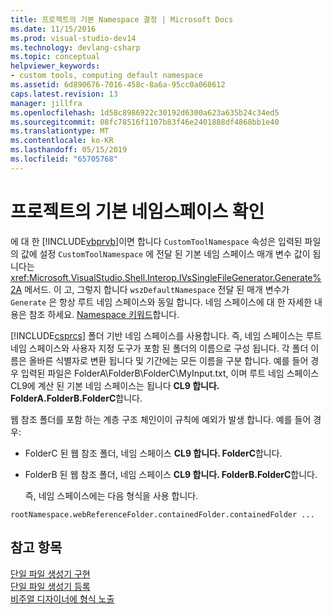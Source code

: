 ```yaml
---
title: 프로젝트의 기본 Namespace 결정 | Microsoft Docs
ms.date: 11/15/2016
ms.prod: visual-studio-dev14
ms.technology: devlang-csharp
ms.topic: conceptual
helpviewer_keywords:
- custom tools, computing default namespace
ms.assetid: 6d890676-7016-458c-8a6a-95cc0a068612
caps.latest.revision: 13
manager: jillfra
ms.openlocfilehash: 1d58c8986922c30192d6300a623a635b24c34ed5
ms.sourcegitcommit: 08fc78516f1107b83f46e2401888df4868bb1e40
ms.translationtype: MT
ms.contentlocale: ko-KR
ms.lasthandoff: 05/15/2019
ms.locfileid: "65705768"
---
```

# <a name="determining-the-default-namespace-of-a-project"></a>프로젝트의 기본 네임스페이스 확인
에 대 한 [!INCLUDE[vbprvb](../includes/vbprvb-md.md)]이면 합니다 `CustomToolNamespace` 속성은 입력된 파일의 값에 설정 `CustomToolNamespace` 에 전달 된 기본 네임 스페이스 매개 변수 값이 됩니다는 <xref:Microsoft.VisualStudio.Shell.Interop.IVsSingleFileGenerator.Generate%2A> 메서드. 이 고, 그렇지 합니다 `wszDefaultNamespace` 전달 된 매개 변수가 `Generate` 은 항상 루트 네임 스페이스와 동일 합니다. 네임 스페이스에 대 한 자세한 내용은 참조 하세요. [Namespace 키워드](https://msdn.microsoft.com/library/091a66eb-b10d-4f54-9102-5ac0d4bdb84b)합니다.  
  
 [!INCLUDE[csprcs](../includes/csprcs-md.md)] 폴더 기반 네임 스페이스를 사용합니다. 즉, 네임 스페이스는 루트 네임 스페이스와 사용자 지정 도구가 포함 된 폴더의 이름으로 구성 됩니다. 각 폴더 이름은 올바른 식별자로 변환 됩니다 및 기간에는 모든 이름을 구분 합니다. 예를 들어 경우 입력된 파일은 FolderA\FolderB\FolderC\MyInput.txt, 이며 루트 네임 스페이스 CL9에 계산 된 기본 네임 스페이스는 됩니다 **CL9 합니다. FolderA.FolderB.FolderC**합니다.  
  
 웹 참조 폴더를 포함 하는 계층 구조 체인이이 규칙에 예외가 발생 합니다. 예를 들어 경우:  
  
- FolderC 된 웹 참조 폴더, 네임 스페이스 **CL9 합니다. FolderC**합니다.  
  
- FolderB 된 웹 참조 폴더, 네임 스페이스 **CL9 합니다. FolderB.FolderC**합니다.  
  
  즉, 네임 스페이스에는 다음 형식을 사용 합니다.  
  
```  
rootNamespace.webReferenceFolder.containedFolder.containedFolder ...  
```  
  
## <a name="see-also"></a>참고 항목  
 [단일 파일 생성기 구현](../extensibility/internals/implementing-single-file-generators.md)   
 [단일 파일 생성기 등록](../extensibility/internals/registering-single-file-generators.md)   
 [비주얼 디자이너에 형식 노출](../extensibility/internals/exposing-types-to-visual-designers.md)